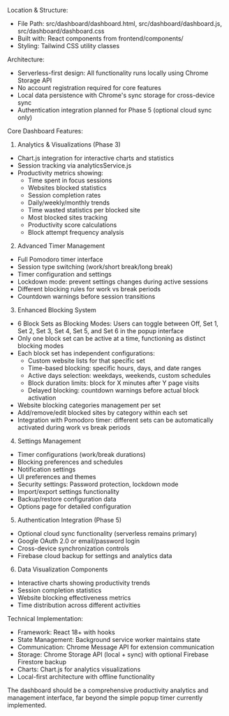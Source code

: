   Location & Structure:

  - File Path: src/dashboard/dashboard.html, src/dashboard/dashboard.js,
  src/dashboard/dashboard.css
  - Built with: React components from frontend/components/
  - Styling: Tailwind CSS utility classes

  Architecture:

  - Serverless-first design: All functionality runs locally using Chrome Storage API
  - No account registration required for core features
  - Local data persistence with Chrome's sync storage for cross-device sync
  - Authentication integration planned for Phase 5 (optional cloud sync only)

  Core Dashboard Features:

  1. Analytics & Visualizations (Phase 3)

  - Chart.js integration for interactive charts and statistics
  - Session tracking via analyticsService.js
  - Productivity metrics showing:
    - Time spent in focus sessions
    - Websites blocked statistics
    - Session completion rates
    - Daily/weekly/monthly trends
    - Time wasted statistics per blocked site
    - Most blocked sites tracking
    - Productivity score calculations
    - Block attempt frequency analysis

  2. Advanced Timer Management

  - Full Pomodoro timer interface
  - Session type switching (work/short break/long break)
  - Timer configuration and settings
  - Lockdown mode: prevent settings changes during active sessions
  - Different blocking rules for work vs break periods
  - Countdown warnings before session transitions

  3. Enhanced Blocking System

  - 6 Block Sets as Blocking Modes: Users can toggle between Off, Set 1, Set 2, Set 3, Set 4, Set 5, and Set 6 in the popup interface
  - Only one block set can be active at a time, functioning as distinct blocking modes
  - Each block set has independent configurations:
    - Custom website lists for that specific set
    - Time-based blocking: specific hours, days, and date ranges
    - Active days selection: weekdays, weekends, custom schedules
    - Block duration limits: block for X minutes after Y page visits
    - Delayed blocking: countdown warnings before actual block activation
  - Website blocking categories management per set
  - Add/remove/edit blocked sites by category within each set
  - Integration with Pomodoro timer: different sets can be automatically activated during work vs break periods

  4. Settings Management

  - Timer configurations (work/break durations)
  - Blocking preferences and schedules
  - Notification settings
  - UI preferences and themes
  - Security settings: Password protection, lockdown mode
  - Import/export settings functionality
  - Backup/restore configuration data
  - Options page for detailed configuration

  5. Authentication Integration (Phase 5)

  - Optional cloud sync functionality (serverless remains primary)
  - Google OAuth 2.0 or email/password login
  - Cross-device synchronization controls
  - Firebase cloud backup for settings and analytics data

  6. Data Visualization Components

  - Interactive charts showing productivity trends
  - Session completion statistics
  - Website blocking effectiveness metrics
  - Time distribution across different activities

  Technical Implementation:

  - Framework: React 18+ with hooks
  - State Management: Background service worker maintains state
  - Communication: Chrome Message API for extension communication
  - Storage: Chrome Storage API (local + sync) with optional Firebase Firestore backup
  - Charts: Chart.js for analytics visualizations
  - Local-first architecture with offline functionality

  The dashboard should be a comprehensive productivity analytics and management
  interface, far beyond the simple popup timer currently implemented.